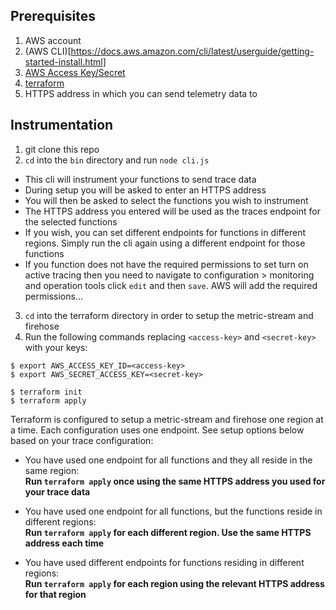 ## Prerequisites

1. AWS account
2. (AWS CLI)[https://docs.aws.amazon.com/cli/latest/userguide/getting-started-install.html]
3. [AWS Access Key/Secret](https://docs.aws.amazon.com/powershell/latest/userguide/pstools-appendix-sign-up.html)
4. [terraform](https://developer.hashicorp.com/terraform/tutorials/aws-get-started/install-cli)
5. HTTPS address in which you can send telemetry data to

## Instrumentation

1. git clone this repo
2. `cd` into the `bin` directory and run `node cli.js`

* This cli will instrument your functions to send trace data
* During setup you will be asked to enter an HTTPS address
* You will then be asked to select the functions you wish to instrument
* The HTTPS address you entered will be used as the traces endpoint for the selected functions
* If you wish, you can set different endpoints for functions in different regions. Simply run the cli again using a different endpoint for those functions
* If you function does not have the required permissions to set turn on active tracing then you need to navigate to configuration > monitoring and operation tools
click `edit` and then `save`. AWS will add the required permissions...

3. `cd` into the terraform directory in order to setup the metric-stream and firehose
4. Run the following commands replacing `<access-key>` and `<secret-key>` with your keys:

```
$ export AWS_ACCESS_KEY_ID=<access-key>
$ export AWS_SECRET_ACCESS_KEY=<secret-key>

$ terraform init
$ terraform apply
```

Terraform is configured to setup a metric-stream and firehose one region at a time. Each configuration uses one endpoint. See setup options below based on your trace configuration:

* You have used one endpoint for all functions and they all reside in the same region:<br>
**Run `terraform apply` once using the same HTTPS address you used for your trace data**

* You have used one endpoint for all functions, but the functions reside in different regions:<br>
**Run `terraform apply` for each different region. Use the same HTTPS address each time**

* You have used different endpoints for functions residing in different regions:<br>
**Run `terraform apply` for each region using the relevant HTTPS address for that region**
